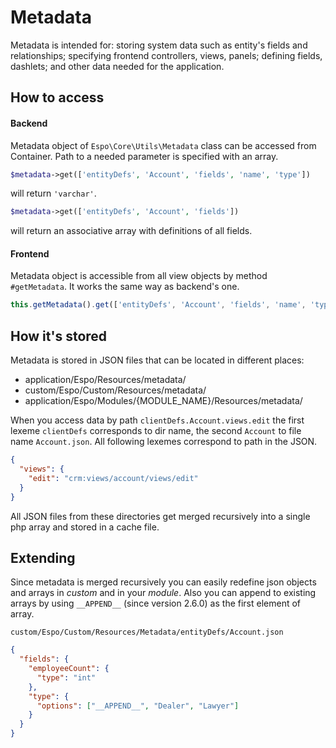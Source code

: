 # Metadata

Metadata is intended for: storing system data such as entity's fields and relationships; specifying frontend controllers, views, panels; defining fields, dashlets; and other data needed for the application.


## How to access

#### Backend

Metadata object of `Espo\Core\Utils\Metadata` class can be accessed from Container. Path to a needed parameter is specified with an array.

```php
$metadata->get(['entityDefs', 'Account', 'fields', 'name', 'type'])
```
will return `'varchar'`.

```php
$metadata->get(['entityDefs', 'Account', 'fields'])
```
will return an associative array with definitions of all fields.


#### Frontend

Metadata object is accessible from all view objects by method `#getMetadata`. It works the same way as backend's one.

```JavaScript
this.getMetadata().get(['entityDefs', 'Account', 'fields', 'name', 'type'])
```


## How it's stored

Metadata is stored in JSON files that can be located in different places:

* application/Espo/Resources/metadata/
* custom/Espo/Custom/Resources/metadata/
* application/Espo/Modules/{MODULE_NAME}/Resources/metadata/

When you access data by path `clientDefs.Account.views.edit` the first lexeme `clientDefs` corresponds to dir name, the second `Account` to file name `Account.json`. All following lexemes correspond to path in the JSON.
```json
{
  "views": {
    "edit": "crm:views/account/views/edit" 
  }
}
```

All JSON files from these directories get merged recursively into a single php array and stored in a cache file. 


## Extending

Since metadata is merged recursively you can easily redefine json objects and arrays in _custom_ and in your _module_. Also you can append to existing arrays by using `__APPEND__` (since version 2.6.0) as the first element of array.

`custom/Espo/Custom/Resources/Metadata/entityDefs/Account.json`

```json
{
  "fields": {
    "employeeCount": {
      "type": "int"
    },
    "type": {
      "options": ["__APPEND__", "Dealer", "Lawyer"]
    }
  }
}
```
